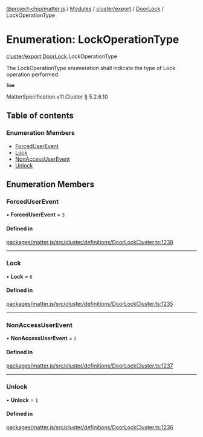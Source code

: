 [@project-chip/matter.js](../README.md) / [Modules](../modules.md) / [cluster/export](../modules/cluster_export.md) / [DoorLock](../modules/cluster_export.DoorLock.md) / LockOperationType

# Enumeration: LockOperationType

[cluster/export](../modules/cluster_export.md).[DoorLock](../modules/cluster_export.DoorLock.md).LockOperationType

The LockOperationType enumeration shall indicate the type of Lock operation performed.

**`See`**

MatterSpecification.v11.Cluster § 5.2.6.10

## Table of contents

### Enumeration Members

- [ForcedUserEvent](cluster_export.DoorLock.LockOperationType.md#forceduserevent)
- [Lock](cluster_export.DoorLock.LockOperationType.md#lock)
- [NonAccessUserEvent](cluster_export.DoorLock.LockOperationType.md#nonaccessuserevent)
- [Unlock](cluster_export.DoorLock.LockOperationType.md#unlock)

## Enumeration Members

### ForcedUserEvent

• **ForcedUserEvent** = ``3``

#### Defined in

[packages/matter.js/src/cluster/definitions/DoorLockCluster.ts:1238](https://github.com/project-chip/matter.js/blob/c0d55745d5279e16fdfaa7d2c564daa31e19c627/packages/matter.js/src/cluster/definitions/DoorLockCluster.ts#L1238)

___

### Lock

• **Lock** = ``0``

#### Defined in

[packages/matter.js/src/cluster/definitions/DoorLockCluster.ts:1235](https://github.com/project-chip/matter.js/blob/c0d55745d5279e16fdfaa7d2c564daa31e19c627/packages/matter.js/src/cluster/definitions/DoorLockCluster.ts#L1235)

___

### NonAccessUserEvent

• **NonAccessUserEvent** = ``2``

#### Defined in

[packages/matter.js/src/cluster/definitions/DoorLockCluster.ts:1237](https://github.com/project-chip/matter.js/blob/c0d55745d5279e16fdfaa7d2c564daa31e19c627/packages/matter.js/src/cluster/definitions/DoorLockCluster.ts#L1237)

___

### Unlock

• **Unlock** = ``1``

#### Defined in

[packages/matter.js/src/cluster/definitions/DoorLockCluster.ts:1236](https://github.com/project-chip/matter.js/blob/c0d55745d5279e16fdfaa7d2c564daa31e19c627/packages/matter.js/src/cluster/definitions/DoorLockCluster.ts#L1236)
